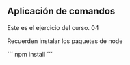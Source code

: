## Aplicación de comandos

Este es el ejercicio del curso. 04

Recuerden instalar los paquetes de node

´´´
npm install
´´´